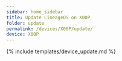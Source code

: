 ```yaml
---
sidebar: home_sidebar
title: Update LineageOS on X00P
folder: update
permalink: /devices/X00P/update/
device: X00P
---
```

{% include templates/device_update.md %}
